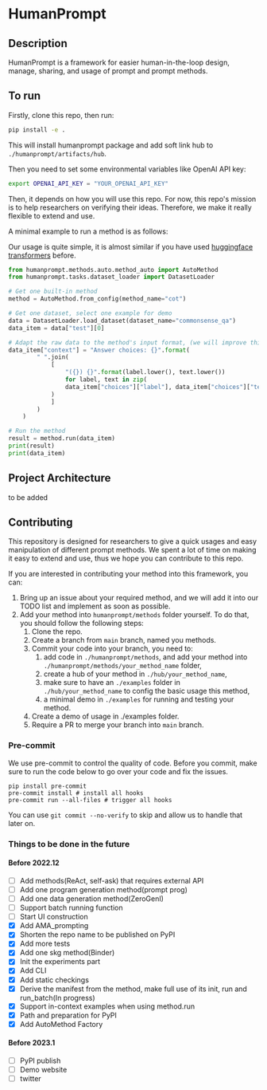 # HumanPrompt


## Description
HumanPrompt is a framework for easier human-in-the-loop design, manage, sharing, and usage of prompt and prompt methods.

## To run
Firstly, clone this repo, then run:
```bash
pip install -e .
```
This will install humanprompt package and add soft link hub to `./humanprompt/artifacts/hub`.

Then you need to set some environmental variables like OpenAI API key:
```bash
export OPENAI_API_KEY = "YOUR_OPENAI_API_KEY"
```
Then, it depends on how you will use this repo.
For now, this repo's mission is to help researchers on verifying their ideas. Therefore, we make it really flexible to extend and use.

A minimal example to run a method is as follows:

Our usage is quite simple, it is almost similar if you have used [huggingface transformers](https://huggingface.co/docs/transformers/index) before.
```python
from humanprompt.methods.auto.method_auto import AutoMethod
from humanprompt.tasks.dataset_loader import DatasetLoader

# Get one built-in method
method = AutoMethod.from_config(method_name="cot")

# Get one dataset, select one example for demo
data = DatasetLoader.load_dataset(dataset_name="commonsense_qa")
data_item = data["test"][0]

# Adapt the raw data to the method's input format, (we will improve this part later)
data_item["context"] = "Answer choices: {}".format(
        " ".join(
            [
                "({}) {}".format(label.lower(), text.lower())
                for label, text in zip(
                data_item["choices"]["label"], data_item["choices"]["text"]
            )
            ]
        )
    )

# Run the method
result = method.run(data_item)
print(result)
print(data_item)
```
## Project Architecture
to be added

## Contributing
This repository is designed for researchers to give a quick usages and easy manipulation of different prompt methods.
We spent a lot of time on making it easy to extend and use, thus we hope you can contribute to this repo.

If you are interested in contributing your method into this framework, you can:
1. Bring up an issue about your required method, and we will add it into our TODO list and implement as soon as possible.
2. Add your method into `humanprompt/methods` folder yourself. To do that, you should follow the following steps:
   1. Clone the repo.
   2. Create a branch from `main` branch, named you methods.
   3. Commit your code into your branch, you need to:
      1. add code in `./humanprompt/methods`, and add your method into `./humanprompt/methods/your_method_name` folder,
      2. create a hub of your method in `./hub/your_method_name`,
      3. make sure to have an `./examples` folder in `./hub/your_method_name` to config the basic usage this method,
      4. a minimal demo in `./examples` for running and testing your method.
   4. Create a demo of usage in ./examples folder.
   5. Require a PR to merge your branch into `main` branch.

### Pre-commit
We use pre-commit to control the quality of code.
Before you commit, make sure to run the code below to go over your code and fix the issues.
~~~
pip install pre-commit
pre-commit install # install all hooks
pre-commit run --all-files # trigger all hooks
~~~
You can use `git commit --no-verify` to skip and allow us to handle that later on.

### Things to be done in the future

#### Before 2022.12
- [ ] Add methods(ReAct, self-ask) that requires external API
- [ ] Add one program generation method(prompt prog)
- [ ] Add one data generation method(ZeroGenI)
- [ ] Support batch running function
- [ ] Start UI construction 
- [x] Add AMA_prompting
- [x] Shorten the repo name to be published on PyPI
- [x] Add more tests
- [x] Add one skg method(Binder)
- [x] Init the experiments part
- [x] Add CLI
- [x] Add static checkings
- [x] Derive the manifest from the method, make full use of its init, run and run_batch(In progress)
- [x] Support in-context examples when using method.run
- [x] Path and preparation for PyPI
- [x] Add AutoMethod Factory

#### Before 2023.1
- [ ] PyPI publish
- [ ] Demo website
- [ ] twitter
